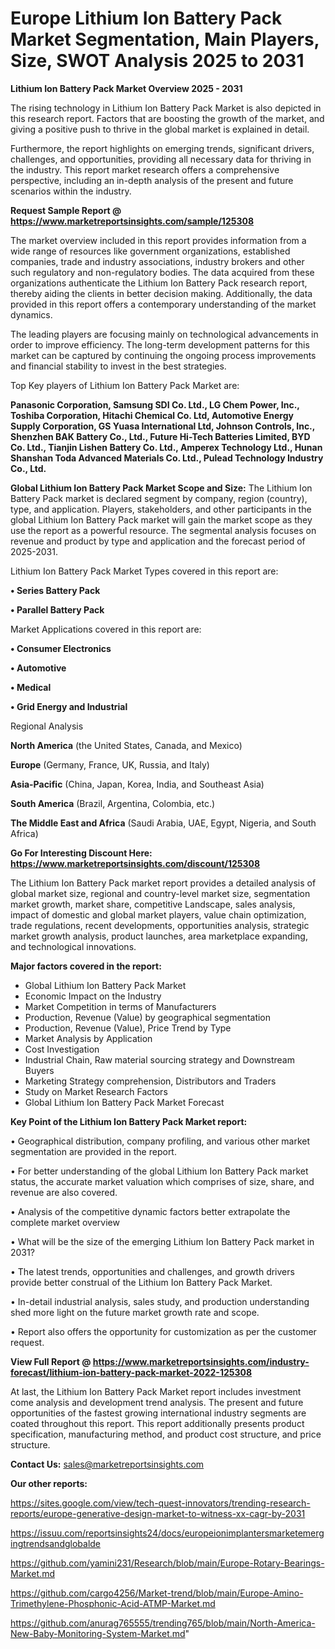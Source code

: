 # Europe Lithium Ion Battery Pack Market Segmentation, Main Players, Size, SWOT Analysis 2025 to 2031

<Strong> Lithium Ion Battery Pack Market Overview 2025 - 2031</strong>

The rising technology in Lithium Ion Battery Pack Market is also depicted in this research report. Factors that are boosting the growth of the market, and giving a positive push to thrive in the global market is explained in detail.

Furthermore, the report highlights on emerging trends, significant drivers, challenges, and opportunities, providing all necessary data for thriving in the industry. This report market research offers a comprehensive perspective, including an in-depth analysis of the present and future scenarios within the industry.

<strong>Request Sample Report @ <a href=https://www.marketreportsinsights.com/sample/125308>https://www.marketreportsinsights.com/sample/125308</a></strong>

The market overview included in this report provides information from a wide range of resources like government organizations, established companies, trade and industry associations, industry brokers and other such regulatory and non-regulatory bodies. The data acquired from these organizations authenticate the Lithium Ion Battery Pack research report, thereby aiding the clients in better decision making. Additionally, the data provided in this report offers a contemporary understanding of the market dynamics.

The leading players are focusing mainly on technological advancements in order to improve efficiency. The long-term development patterns for this market can be captured by continuing the ongoing process improvements and financial stability to invest in the best strategies.

Top Key players of Lithium Ion Battery Pack Market are:

<strong>Panasonic Corporation, Samsung SDI Co. Ltd., LG Chem Power, Inc., Toshiba Corporation, Hitachi Chemical Co. Ltd, Automotive Energy Supply Corporation, GS Yuasa International Ltd, Johnson Controls, Inc., Shenzhen BAK Battery Co., Ltd., Future Hi-Tech Batteries Limited, BYD Co. Ltd., Tianjin Lishen Battery Co. Ltd., Amperex Technology Ltd., Hunan Shanshan Toda Advanced Materials Co. Ltd., Pulead Technology Industry Co., Ltd.</strong>

<strong><b>Global Lithium Ion Battery Pack Market Scope and Size:</b></strong>
The Lithium Ion Battery Pack market is declared segment by company, region (country), type, and application. Players, stakeholders, and other participants in the global Lithium Ion Battery Pack market will gain the market scope as they use the report as a powerful resource. The segmental analysis focuses on revenue and product by type and application and the forecast period of 2025-2031.

Lithium Ion Battery Pack Market Types covered in this report are:

<strong>• Series Battery Pack

• Parallel Battery Pack</strong>

Market Applications covered in this report are:

<strong>• Consumer Electronics

• Automotive

• Medical

• Grid Energy and Industrial</strong> 

Regional Analysis

<strong>North America</strong> (the United States, Canada, and Mexico)

<strong>Europe</strong> (Germany, France, UK, Russia, and Italy)

<strong>Asia-Pacific</strong> (China, Japan, Korea, India, and Southeast Asia)

<strong>South America</strong> (Brazil, Argentina, Colombia, etc.)

<strong>The Middle East and Africa</strong> (Saudi Arabia, UAE, Egypt, Nigeria, and South Africa)

<strong>Go For Interesting Discount Here: <a href=https://www.marketreportsinsights.com/discount/125308>https://www.marketreportsinsights.com/discount/125308</a></strong>

The Lithium Ion Battery Pack market report provides a detailed analysis of global market size, regional and country-level market size, segmentation market growth, market share, competitive Landscape, sales analysis, impact of domestic and global market players, value chain optimization, trade regulations, recent developments, opportunities analysis, strategic market growth analysis, product launches, area marketplace expanding, and technological innovations.

<strong><b>Major factors covered in the report:</b></strong>
<ul>
  <li>Global Lithium Ion Battery Pack Market </li>
  <li>Economic Impact on the Industry</li>
  <li>Market Competition in terms of Manufacturers</li>
  <li>Production, Revenue (Value) by geographical segmentation</li>
  <li>Production, Revenue (Value), Price Trend by Type</li>
  <li>Market Analysis by Application</li>
  <li>Cost Investigation</li>
  <li>Industrial Chain, Raw material sourcing strategy and Downstream Buyers</li>
  <li>Marketing Strategy comprehension, Distributors and Traders</li>
  <li>Study on Market Research Factors</li>
  <li>Global Lithium Ion Battery Pack Market Forecast</li>
</ul>

<strong><b>Key Point of the Lithium Ion Battery Pack Market report:</b></strong>

• Geographical distribution, company profiling, and various other market segmentation are provided in the report.

• For better understanding of the global Lithium Ion Battery Pack market status, the accurate market valuation which comprises of size, share, and revenue are also covered.

• Analysis of the competitive dynamic factors better extrapolate the complete market overview

• What will be the size of the emerging Lithium Ion Battery Pack market in 2031?

• The latest trends, opportunities and challenges, and growth drivers provide better construal of the Lithium Ion Battery Pack Market.

• In-detail industrial analysis, sales study, and production understanding shed more light on the future market growth rate and scope.

• Report also offers the opportunity for customization as per the customer request.

<strong><b>View Full Report @ <a href=https://www.marketreportsinsights.com/industry-forecast/lithium-ion-battery-pack-market-2022-125308>https://www.marketreportsinsights.com/industry-forecast/lithium-ion-battery-pack-market-2022-125308</a></b></strong>


At last, the Lithium Ion Battery Pack Market report includes investment come analysis and development trend analysis. The present and future opportunities of the fastest growing international industry segments are coated throughout this report. This report additionally presents product specification, manufacturing method, and product cost structure, and price structure.

<strong>Contact Us:</strong>
sales@marketreportsinsights.com

<strong>Our other reports:</strong>

<a href=https://sites.google.com/view/tech-quest-innovators/trending-research-reports/europe-generative-design-market-to-witness-xx-cagr-by-2031>https://sites.google.com/view/tech-quest-innovators/trending-research-reports/europe-generative-design-market-to-witness-xx-cagr-by-2031</a>

<a href=https://issuu.com/reportsinsights24/docs/europeionimplantersmarketemergingtrendsandglobalde>https://issuu.com/reportsinsights24/docs/europeionimplantersmarketemergingtrendsandglobalde</a>

<a href=https://github.com/yamini231/Research/blob/main/Europe-Rotary-Bearings-Market.md>https://github.com/yamini231/Research/blob/main/Europe-Rotary-Bearings-Market.md</a>

<a href=https://github.com/cargo4256/Market-trend/blob/main/Europe-Amino-Trimethylene-Phosphonic-Acid-ATMP-Market.md>https://github.com/cargo4256/Market-trend/blob/main/Europe-Amino-Trimethylene-Phosphonic-Acid-ATMP-Market.md</a>

<a href=https://github.com/anurag765555/trending765/blob/main/North-America-New-Baby-Monitoring-System-Market.md>https://github.com/anurag765555/trending765/blob/main/North-America-New-Baby-Monitoring-System-Market.md</a>"
